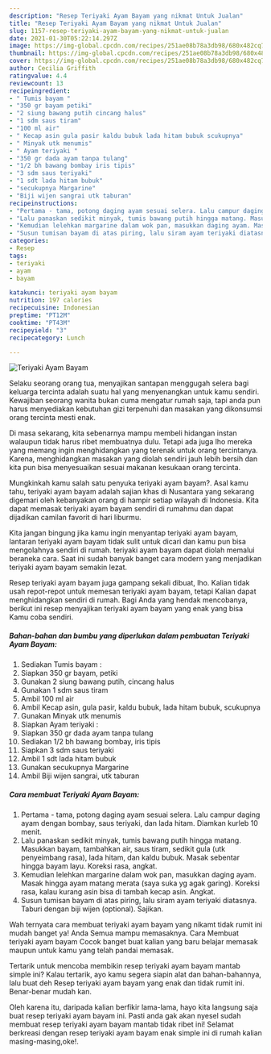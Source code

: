 ```yaml
---
description: "Resep Teriyaki Ayam Bayam yang nikmat Untuk Jualan"
title: "Resep Teriyaki Ayam Bayam yang nikmat Untuk Jualan"
slug: 1157-resep-teriyaki-ayam-bayam-yang-nikmat-untuk-jualan
date: 2021-01-30T05:22:14.297Z
image: https://img-global.cpcdn.com/recipes/251ae08b78a3db98/680x482cq70/teriyaki-ayam-bayam-foto-resep-utama.jpg
thumbnail: https://img-global.cpcdn.com/recipes/251ae08b78a3db98/680x482cq70/teriyaki-ayam-bayam-foto-resep-utama.jpg
cover: https://img-global.cpcdn.com/recipes/251ae08b78a3db98/680x482cq70/teriyaki-ayam-bayam-foto-resep-utama.jpg
author: Cecilia Griffith
ratingvalue: 4.4
reviewcount: 13
recipeingredient:
- " Tumis bayam "
- "350 gr bayam petiki"
- "2 siung bawang putih cincang halus"
- "1 sdm saus tiram"
- "100 ml air"
- " Kecap asin gula pasir kaldu bubuk lada hitam bubuk scukupnya"
- " Minyak utk menumis"
- " Ayam teriyaki "
- "350 gr dada ayam tanpa tulang"
- "1/2 bh bawang bombay iris tipis"
- "3 sdm saus teriyaki"
- "1 sdt lada hitam bubuk"
- "secukupnya Margarine"
- "Biji wijen sangrai utk taburan"
recipeinstructions:
- "Pertama - tama, potong daging ayam sesuai selera. Lalu campur daging ayam dengan bombay, saus teriyaki, dan lada hitam. Diamkan kurleb 10 menit."
- "Lalu panaskan sedikit minyak, tumis bawang putih hingga matang. Masukkan bayam, tambahkan air, saus tiram, sedikit gula (utk penyeimbang rasa), lada hitam, dan kaldu bubuk. Masak sebentar hingga bayam layu. Koreksi rasa, angkat."
- "Kemudian lelehkan margarine dalam wok pan, masukkan daging ayam. Masak hingga ayam matang merata (saya suka yg agak garing). Koreksi rasa, kalau kurang asin bisa di tambah kecap asin. Angkat."
- "Susun tumisan bayam di atas piring, lalu siram ayam teriyaki diatasnya. Taburi dengan biji wijen (optional). Sajikan."
categories:
- Resep
tags:
- teriyaki
- ayam
- bayam

katakunci: teriyaki ayam bayam 
nutrition: 197 calories
recipecuisine: Indonesian
preptime: "PT12M"
cooktime: "PT43M"
recipeyield: "3"
recipecategory: Lunch

---
```



![Teriyaki Ayam Bayam](https://img-global.cpcdn.com/recipes/251ae08b78a3db98/680x482cq70/teriyaki-ayam-bayam-foto-resep-utama.jpg)

Selaku seorang orang tua, menyajikan santapan menggugah selera bagi keluarga tercinta adalah suatu hal yang menyenangkan untuk kamu sendiri. Kewajiban seorang  wanita bukan cuma mengatur rumah saja, tapi anda pun harus menyediakan kebutuhan gizi terpenuhi dan masakan yang dikonsumsi orang tercinta mesti enak.

Di masa  sekarang, kita sebenarnya mampu membeli hidangan instan walaupun tidak harus ribet membuatnya dulu. Tetapi ada juga lho mereka yang memang ingin menghidangkan yang terenak untuk orang tercintanya. Karena, menghidangkan masakan yang diolah sendiri jauh lebih bersih dan kita pun bisa menyesuaikan sesuai makanan kesukaan orang tercinta. 



Mungkinkah kamu salah satu penyuka teriyaki ayam bayam?. Asal kamu tahu, teriyaki ayam bayam adalah sajian khas di Nusantara yang sekarang digemari oleh kebanyakan orang di hampir setiap wilayah di Indonesia. Kita dapat memasak teriyaki ayam bayam sendiri di rumahmu dan dapat dijadikan camilan favorit di hari liburmu.

Kita jangan bingung jika kamu ingin menyantap teriyaki ayam bayam, lantaran teriyaki ayam bayam tidak sulit untuk dicari dan kamu pun bisa mengolahnya sendiri di rumah. teriyaki ayam bayam dapat diolah memalui beraneka cara. Saat ini sudah banyak banget cara modern yang menjadikan teriyaki ayam bayam semakin lezat.

Resep teriyaki ayam bayam juga gampang sekali dibuat, lho. Kalian tidak usah repot-repot untuk memesan teriyaki ayam bayam, tetapi Kalian dapat menghidangkan sendiri di rumah. Bagi Anda yang hendak mencobanya, berikut ini resep menyajikan teriyaki ayam bayam yang enak yang bisa Kamu coba sendiri.

<!--inarticleads1-->

##### Bahan-bahan dan bumbu yang diperlukan dalam pembuatan Teriyaki Ayam Bayam:

1. Sediakan  Tumis bayam :
1. Siapkan 350 gr bayam, petiki
1. Gunakan 2 siung bawang putih, cincang halus
1. Gunakan 1 sdm saus tiram
1. Ambil 100 ml air
1. Ambil  Kecap asin, gula pasir, kaldu bubuk, lada hitam bubuk, scukupnya
1. Gunakan  Minyak utk menumis
1. Siapkan  Ayam teriyaki :
1. Siapkan 350 gr dada ayam tanpa tulang
1. Sediakan 1/2 bh bawang bombay, iris tipis
1. Siapkan 3 sdm saus teriyaki
1. Ambil 1 sdt lada hitam bubuk
1. Gunakan secukupnya Margarine
1. Ambil Biji wijen sangrai, utk taburan




<!--inarticleads2-->

##### Cara membuat Teriyaki Ayam Bayam:

1. Pertama - tama, potong daging ayam sesuai selera. Lalu campur daging ayam dengan bombay, saus teriyaki, dan lada hitam. Diamkan kurleb 10 menit.
1. Lalu panaskan sedikit minyak, tumis bawang putih hingga matang. Masukkan bayam, tambahkan air, saus tiram, sedikit gula (utk penyeimbang rasa), lada hitam, dan kaldu bubuk. Masak sebentar hingga bayam layu. Koreksi rasa, angkat.
1. Kemudian lelehkan margarine dalam wok pan, masukkan daging ayam. Masak hingga ayam matang merata (saya suka yg agak garing). Koreksi rasa, kalau kurang asin bisa di tambah kecap asin. Angkat.
1. Susun tumisan bayam di atas piring, lalu siram ayam teriyaki diatasnya. Taburi dengan biji wijen (optional). Sajikan.




Wah ternyata cara membuat teriyaki ayam bayam yang nikamt tidak rumit ini mudah banget ya! Anda Semua mampu memasaknya. Cara Membuat teriyaki ayam bayam Cocok banget buat kalian yang baru belajar memasak maupun untuk kamu yang telah pandai memasak.

Tertarik untuk mencoba membikin resep teriyaki ayam bayam mantab simple ini? Kalau tertarik, ayo kamu segera siapin alat dan bahan-bahannya, lalu buat deh Resep teriyaki ayam bayam yang enak dan tidak rumit ini. Benar-benar mudah kan. 

Oleh karena itu, daripada kalian berfikir lama-lama, hayo kita langsung saja buat resep teriyaki ayam bayam ini. Pasti anda gak akan nyesel sudah membuat resep teriyaki ayam bayam mantab tidak ribet ini! Selamat berkreasi dengan resep teriyaki ayam bayam enak simple ini di rumah kalian masing-masing,oke!.

